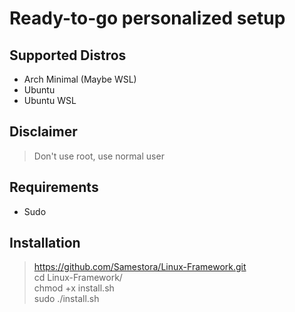 # Ready-to-go personalized setup

## Supported Distros
- Arch Minimal (Maybe WSL)
- Ubuntu
- Ubuntu WSL

## Disclaimer
> Don't use root, use normal user

## Requirements
- Sudo

## Installation
> https://github.com/Samestora/Linux-Framework.git  
cd Linux-Framework/  
chmod +x install.sh  
sudo ./install.sh
